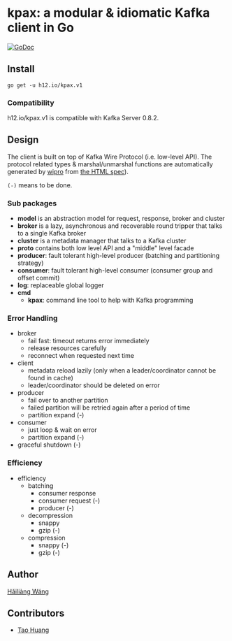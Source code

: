 kpax: a modular & idiomatic Kafka client in Go
==============================================

[![GoDoc](https://godoc.org/h12.io/kpax?status.svg)](https://godoc.org/h12.io/kpax)

Install
-------

```
go get -u h12.io/kpax.v1
```

### Compatibility

h12.io/kpax.v1 is compatible with Kafka Server 0.8.2.

Design
------

The client is built on top of Kafka Wire Protocol (i.e. low-level API). The protocol related types & marshal/unmarshal functions are automatically generated by [wipro](https://github.com/h12w/wipro) from [the HTML spec](https://cwiki.apache.org/confluence/display/KAFKA/A+Guide+To+The+Kafka+Protocol)).

`(-)` means to be done.

### Sub packages

* **model** is an abstraction model for request, response, broker and cluster
* **broker** is a lazy, asynchronous and recoverable round tripper that talks to a single Kafka broker
* **cluster** is a metadata manager that talks to a Kafka cluster
* **proto** contains both low level API and a "middle" level facade
* **producer**: fault tolerant high-level producer (batching and partitioning strategy)
* **consumer**: fault tolerant high-level consumer (consumer group and offset commit)
* **log**: replaceable global logger
* **cmd**
    - **kpax**: command line tool to help with Kafka programming

### Error Handling

* broker
  + fail fast: timeout returns error immediately
  + release resources carefully
  + reconnect when requested next time
* client
  + metadata reload lazily (only when a leader/coordinator cannot be found in cache)
  + leader/coordinator should be deleted on error
* producer
  + fail over to another partition
  + failed partition will be retried again after a period of time
  + partition expand (-)
* consumer
  + just loop & wait on error
  + partition expand (-)
* graceful shutdown (-)

### Efficiency

* efficiency
  + batching
    - consumer response
    - consumer request (-)
    - producer (-)
  + decompression
    - snappy
    - gzip (-)
  + compression
    - snappy (-)
    - gzip (-)

Author
------

[Hǎiliàng Wáng](https://github.com/h12w)

Contributors
------------

* [Tao Huang](https://github.com/AnotherGoogleFans)
